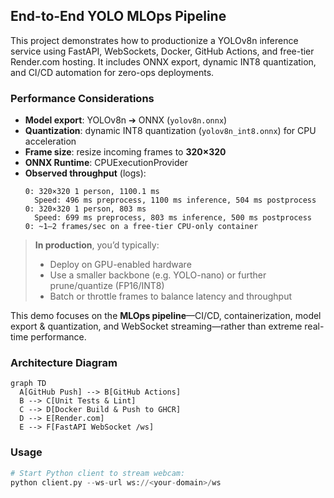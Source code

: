 ## End-to-End YOLO MLOps Pipeline

This project demonstrates how to productionize a YOLOv8n inference service using FastAPI, WebSockets, Docker, GitHub Actions, and free-tier Render.com hosting. It includes ONNX export, dynamic INT8 quantization, and CI/CD automation for zero-ops deployments.

### Performance Considerations

- **Model export**: YOLOv8n ➔ ONNX (`yolov8n.onnx`)  
- **Quantization**: dynamic INT8 quantization (`yolov8n_int8.onnx`) for CPU acceleration  
- **Frame size**: resize incoming frames to **320×320**  
- **ONNX Runtime**: CPUExecutionProvider  
- **Observed throughput** (logs):  
  ```text
  0: 320×320 1 person, 1100.1 ms
    Speed: 496 ms preprocess, 1100 ms inference, 504 ms postprocess
  0: 320×320 1 person, 803 ms
    Speed: 699 ms preprocess, 803 ms inference, 500 ms postprocess
  0: ~1–2 frames/sec on a free-tier CPU-only container

> **In production**, you’d typically:
>
> * Deploy on GPU-enabled hardware
> * Use a smaller backbone (e.g. YOLO-nano) or further prune/quantize (FP16/INT8)
> * Batch or throttle frames to balance latency and throughput

This demo focuses on the **MLOps pipeline**—CI/CD, containerization, model export & quantization, and WebSocket streaming—rather than extreme real-time performance.

### Architecture Diagram
```mermaid
graph TD
  A[GitHub Push] --> B[GitHub Actions]
  B --> C[Unit Tests & Lint]
  C --> D[Docker Build & Push to GHCR]
  D --> E[Render.com]
  E --> F[FastAPI WebSocket /ws]
```

### Usage
```python
# Start Python client to stream webcam:
python client.py --ws-url ws://<your-domain>/ws
```